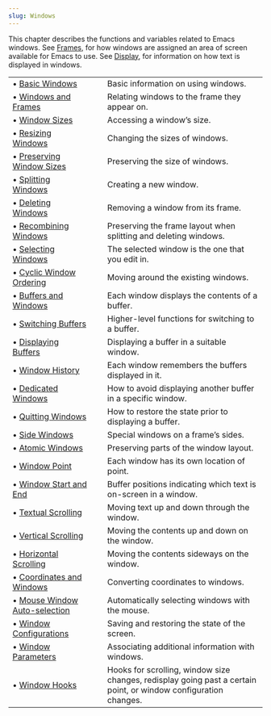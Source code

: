 ```yaml
---
slug: Windows
---
```


This chapter describes the functions and variables related to Emacs windows. See [Frames](/docs/elisp/Frames), for how windows are assigned an area of screen available for Emacs to use. See [Display](/docs/elisp/Display), for information on how text is displayed in windows.

|                                                                              |    |                                                                                                                  |
| :--------------------------------------------------------------------------- | -- | :--------------------------------------------------------------------------------------------------------------- |
| • [Basic Windows](/docs/elisp/Basic-Windows)                                 |    | Basic information on using windows.                                                                              |
| • [Windows and Frames](/docs/elisp/Windows-and-Frames)                       |    | Relating windows to the frame they appear on.                                                                    |
| • [Window Sizes](/docs/elisp/Window-Sizes)                                   |    | Accessing a window’s size.                                                                                       |
| • [Resizing Windows](/docs/elisp/Resizing-Windows)                           |    | Changing the sizes of windows.                                                                                   |
| • [Preserving Window Sizes](/docs/elisp/Preserving-Window-Sizes)             |    | Preserving the size of windows.                                                                                  |
| • [Splitting Windows](/docs/elisp/Splitting-Windows)                         |    | Creating a new window.                                                                                           |
| • [Deleting Windows](/docs/elisp/Deleting-Windows)                           |    | Removing a window from its frame.                                                                                |
| • [Recombining Windows](/docs/elisp/Recombining-Windows)                     |    | Preserving the frame layout when splitting and deleting windows.                                                 |
| • [Selecting Windows](/docs/elisp/Selecting-Windows)                         |    | The selected window is the one that you edit in.                                                                 |
| • [Cyclic Window Ordering](/docs/elisp/Cyclic-Window-Ordering)               |    | Moving around the existing windows.                                                                              |
| • [Buffers and Windows](/docs/elisp/Buffers-and-Windows)                     |    | Each window displays the contents of a buffer.                                                                   |
| • [Switching Buffers](/docs/elisp/Switching-Buffers)                         |    | Higher-level functions for switching to a buffer.                                                                |
| • [Displaying Buffers](/docs/elisp/Displaying-Buffers)                       |    | Displaying a buffer in a suitable window.                                                                        |
| • [Window History](/docs/elisp/Window-History)                               |    | Each window remembers the buffers displayed in it.                                                               |
| • [Dedicated Windows](/docs/elisp/Dedicated-Windows)                         |    | How to avoid displaying another buffer in a specific window.                                                     |
| • [Quitting Windows](/docs/elisp/Quitting-Windows)                           |    | How to restore the state prior to displaying a buffer.                                                           |
| • [Side Windows](/docs/elisp/Side-Windows)                                   |    | Special windows on a frame’s sides.                                                                              |
| • [Atomic Windows](/docs/elisp/Atomic-Windows)                               |    | Preserving parts of the window layout.                                                                           |
| • [Window Point](/docs/elisp/Window-Point)                                   |    | Each window has its own location of point.                                                                       |
| • [Window Start and End](/docs/elisp/Window-Start-and-End)                   |    | Buffer positions indicating which text is on-screen in a window.                                                 |
| • [Textual Scrolling](/docs/elisp/Textual-Scrolling)                         |    | Moving text up and down through the window.                                                                      |
| • [Vertical Scrolling](/docs/elisp/Vertical-Scrolling)                       |    | Moving the contents up and down on the window.                                                                   |
| • [Horizontal Scrolling](/docs/elisp/Horizontal-Scrolling)                   |    | Moving the contents sideways on the window.                                                                      |
| • [Coordinates and Windows](/docs/elisp/Coordinates-and-Windows)             |    | Converting coordinates to windows.                                                                               |
| • [Mouse Window Auto-selection](/docs/elisp/Mouse-Window-Auto_002dselection) |    | Automatically selecting windows with the mouse.                                                                  |
| • [Window Configurations](/docs/elisp/Window-Configurations)                 |    | Saving and restoring the state of the screen.                                                                    |
| • [Window Parameters](/docs/elisp/Window-Parameters)                         |    | Associating additional information with windows.                                                                 |
| • [Window Hooks](/docs/elisp/Window-Hooks)                                   |    | Hooks for scrolling, window size changes, redisplay going past a certain point, or window configuration changes. |
